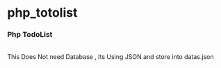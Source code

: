 # php_totolist
<h3>Php TodoList</h3><br>
This Does Not need Database , Its Using JSON and store into datas.json